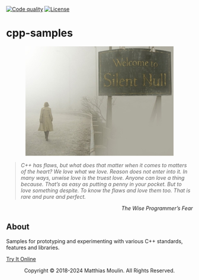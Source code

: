 [![Code quality][s1]][co] [![License][s2]][li]

[s1]: https://app.codacy.com/project/badge/Grade/cfe234fc62b0403784d58edb91fcc815
[s2]: https://img.shields.io/badge/license-GPL%203.0-blue.svg

[co]: https://app.codacy.com/gh/matt77hias/cpp-samples/dashboard?utm_source=gh&utm_medium=referral&utm_content=&utm_campaign=Badge_grade
[li]: https://raw.githubusercontent.com/matt77hias/cpp-samples/master/LICENSE.txt

# cpp-samples

<p align="center"><img src="res/cpp.png"></p>

> _C++ has flaws, but what does that matter when it comes to matters of the heart? We love what we love. Reason does not enter into it. In many ways, unwise love is the truest love. Anyone can love a thing because. That’s as easy as putting a penny in your pocket. But to love something despite. To know the flaws and love them too. That is rare and pure and perfect._

<p align="right"><i>The Wise Programmer’s Fear</i></p>

## About
Samples for prototyping and experimenting with various C++ standards, features and libraries.

[Try It Online](https://godbolt.org/)

<p align="center">Copyright © 2018-2024 Matthias Moulin. All Rights Reserved.</p>

